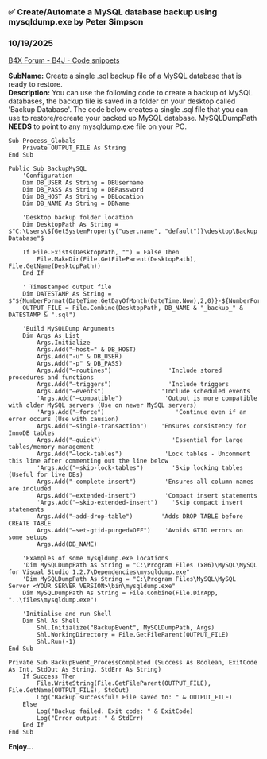 ### ✅ Create/Automate a MySQL database backup using mysqldump.exe by Peter Simpson
### 10/19/2025
[B4X Forum - B4J - Code snippets](https://www.b4x.com/android/forum/threads/169066/)

**SubName:** Create a single .sql backup file of a MySQL database that is ready to restore.  
**Description:** You can use the following code to create a backup of MySQL databases, the backup file is saved in a folder on your desktop called 'Backup Database'. The code below creates a single .sql file that you can use to restore/recreate your backed up MySQL database. MySQLDumpPath **NEEDS** to point to any mysqldump.exe file on your PC.  
  

```B4X
Sub Process_Globals  
    Private OUTPUT_FILE As String  
End Sub  
  
Public Sub BackupMySQL  
    'Configuration  
    Dim DB_USER As String = DBUsername  
    Dim DB_PASS As String = DBPassword  
    Dim DB_HOST As String = DBLocation  
    Dim DB_NAME As String = DBName  
  
    'Desktop backup folder location  
    Dim DesktopPath As String = $"C:\Users\${GetSystemProperty("user.name", "default")}\desktop\Backup Database"$  
  
    If File.Exists(DesktopPath, "") = False Then  
        File.MakeDir(File.GetFileParent(DesktopPath), File.GetName(DesktopPath))  
    End If  
  
    ' Timestamped output file  
    Dim DATESTAMP As String = $"${NumberFormat(DateTime.GetDayOfMonth(DateTime.Now),2,0)}-${NumberFormat(DateTime.GetMonth(DateTime.Now),2,0)}-${DateTime.GetYear(DateTime.Now)}_${NumberFormat(DateTime.GetHour(DateTime.Now),2,0)}${NumberFormat(DateTime.GetMinute(DateTime.Now),2,0)}"$  
    OUTPUT_FILE = File.Combine(DesktopPath, DB_NAME & "_backup_" & DATESTAMP & ".sql")  
  
    'Build MySQLDump Arguments  
    Dim Args As List  
        Args.Initialize  
        Args.Add("–host=" & DB_HOST)  
        Args.Add("-u" & DB_USER)  
        Args.Add("-p" & DB_PASS)  
        Args.Add("–routines")                'Include stored procedures and functions  
        Args.Add("–triggers")                'Include triggers  
        Args.Add("–events")                'Include scheduled events  
        'Args.Add("–compatible")            'Output is more compatible with older MySQL servers (Use on newer MySQL servers)  
        'Args.Add("–force")                    'Continue even if an error occurs (Use with causion)  
        Args.Add("–single-transaction")    'Ensures consistency for InnoDB tables  
        Args.Add("–quick")                    'Essential for large tables/memory management  
        Args.Add("–lock-tables")            'Lock tables - Uncomment this line after commenting out the line below         
        'Args.Add("–skip-lock-tables")        'Skip locking tables (Useful for live DBs)  
        Args.Add("–complete-insert")        'Ensures all column names are included  
        Args.Add("–extended-insert")        'Compact insert statements  
        'Args.Add("–skip-extended-insert")    'Skip compact insert statements  
        Args.Add("–add-drop-table")        'Adds DROP TABLE before CREATE TABLE  
        Args.Add("–set-gtid-purged=OFF")    'Avoids GTID errors on some setups  
        Args.Add(DB_NAME)  
  
    'Examples of some mysqldump.exe locations  
    'Dim MySQLDumpPath As String = "C:\Program Files (x86)\MySQL\MySQL for Visual Studio 1.2.7\Dependencies\mysqldump.exe"  
    'Dim MySQLDumpPath As String = "C:\Program Files\MySQL\MySQL Server <YOUR SERVER VERSION>\bin\mysqldump.exe"  
    Dim MySQLDumpPath As String = File.Combine(File.DirApp, "..\files\mysqldump.exe")  
  
    'Initialise and run Shell  
    Dim Shl As Shell  
        Shl.Initialize("BackupEvent", MySQLDumpPath, Args)  
        Shl.WorkingDirectory = File.GetFileParent(OUTPUT_FILE)  
        Shl.Run(-1)  
End Sub  
  
Private Sub BackupEvent_ProcessCompleted (Success As Boolean, ExitCode As Int, StdOut As String, StdErr As String)  
    If Success Then  
        File.WriteString(File.GetFileParent(OUTPUT_FILE), File.GetName(OUTPUT_FILE), StdOut)  
        Log("Backup successful! File saved to: " & OUTPUT_FILE)  
    Else  
        Log("Backup failed. Exit code: " & ExitCode)  
        Log("Error output: " & StdErr)  
    End If  
End Sub
```

  
  
  
**Enjoy…**